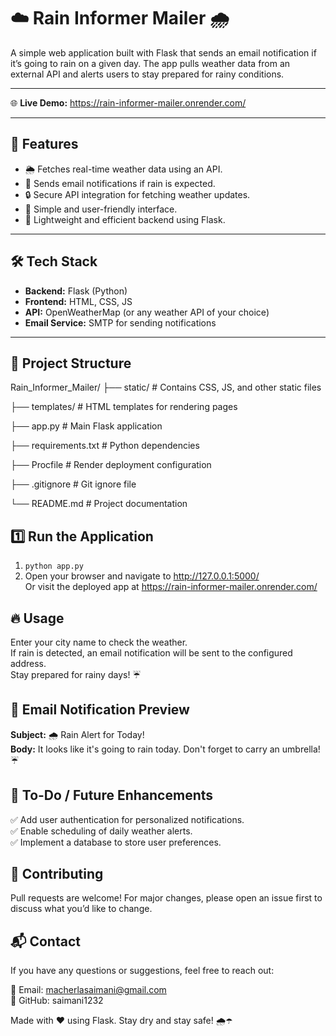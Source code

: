 # ☁️ Rain Informer Mailer 🌧️

A simple web application built with Flask that sends an email notification if it’s going to rain on a given day. The app pulls weather data from an external API and alerts users to stay prepared for rainy conditions.

---

🌐 **Live Demo:** https://rain-informer-mailer.onrender.com/

---

## 🚀 Features
- 🌦️ Fetches real-time weather data using an API.
- 📩 Sends email notifications if rain is expected.
- 🔒 Secure API integration for fetching weather updates.
- 🎨 Simple and user-friendly interface.
- 📡 Lightweight and efficient backend using Flask.

---

## 🛠️ Tech Stack
- **Backend:** Flask (Python)
- **Frontend:** HTML, CSS, JS
- **API:** OpenWeatherMap (or any weather API of your choice)
- **Email Service:** SMTP for sending notifications

---

## 📂 Project Structure

Rain_Informer_Mailer/
├── static/                     # Contains CSS, JS, and other static files

├── templates/                  # HTML templates for rendering pages

├── app.py                      # Main Flask application

├── requirements.txt            # Python dependencies

├── Procfile                   # Render deployment configuration

├── .gitignore                 # Git ignore file

└── README.md                  # Project documentation



## 1️⃣ Run the Application
1. `python app.py`  
2. Open your browser and navigate to http://127.0.0.1:5000/  
   Or visit the deployed app at https://rain-informer-mailer.onrender.com/

## 🔥 Usage
Enter your city name to check the weather.  
If rain is detected, an email notification will be sent to the configured address.  
Stay prepared for rainy days! ☔

## 📧 Email Notification Preview
**Subject:** 🌧️ Rain Alert for Today!  
**Body:** It looks like it's going to rain today. Don't forget to carry an umbrella! ☔

## 🎯 To-Do / Future Enhancements
✅ Add user authentication for personalized notifications.  
✅ Enable scheduling of daily weather alerts.  
✅ Implement a database to store user preferences.

## 🤝 Contributing
Pull requests are welcome! For major changes, please open an issue first to discuss what you’d like to change.

## 📬 Contact
If you have any questions or suggestions, feel free to reach out:

📧 Email: macherlasaimani@gmail.com  
🐙 GitHub: saimani1232

Made with ❤️ using Flask. Stay dry and stay safe! 🌧️☂️

